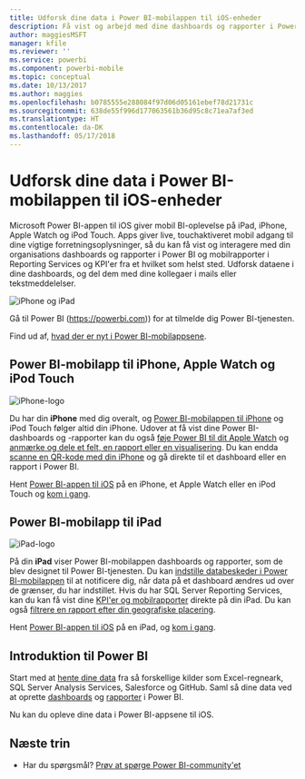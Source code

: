 ```yaml
---
title: Udforsk dine data i Power BI-mobilappen til iOS-enheder
description: Få vist og arbejd med dine dashboards og rapporter i Power BI og mobilrapporter i Reporting Services og KPI'er på din iPad, iPhone, Apple Watch og iPod Touch.
author: maggiesMSFT
manager: kfile
ms.reviewer: ''
ms.service: powerbi
ms.component: powerbi-mobile
ms.topic: conceptual
ms.date: 10/13/2017
ms.author: maggies
ms.openlocfilehash: b0785555e288084f97d06d05161ebef78d21731c
ms.sourcegitcommit: 638de55f996d177063561b36d95c8c71ea7af3ed
ms.translationtype: HT
ms.contentlocale: da-DK
ms.lasthandoff: 05/17/2018
---
```

# <a name="explore-your-data-on-the-power-bi-mobile-app-for-ios-devices"></a>Udforsk dine data i Power BI-mobilappen til iOS-enheder
Microsoft Power BI-appen til iOS giver mobil BI-oplevelse på iPad, iPhone, Apple Watch og iPod Touch. Apps giver live, touchaktiveret mobil adgang til dine vigtige forretningsoplysninger, så du kan få vist og interagere med din organisations dashboards og rapporter i Power BI og mobilrapporter i Reporting Services og KPI'er fra et hvilket som helst sted. Udforsk dataene i dine dashboards, og del dem med dine kollegaer i mails eller tekstmeddelelser.

![iPhone og iPad](media/mobile-ios-ipad-iphone-apps/pbi_ipad_iphonedevices.png)

Gå til Power BI (https://powerbi.com)) for at tilmelde dig Power BI-tjenesten.

Find ud af, [hvad der er nyt i Power BI-mobilappsene](mobile-whats-new-in-the-mobile-apps.md).

## <a name="power-bi-mobile-app-for-iphone-apple-watch-and-ipod-touch"></a>Power BI-mobilapp til iPhone, Apple Watch og iPod Touch
![iPhone-logo](media/mobile-ios-ipad-iphone-apps/iphone-logo-40-px.png)

Du har din **iPhone** med dig overalt, og [Power BI-mobilappen til iPhone](mobile-ipad-app-get-started.md) og iPod Touch følger altid din iPhone. Udover at få vist dine Power BI-dashboards og -rapporter kan du også [føje Power BI til dit Apple Watch](mobile-apple-watch.md) og [anmærke og dele et felt, en rapport eller en visualisering](mobile-annotate-and-share-a-tile-from-the-mobile-apps.md). Du kan endda [scanne en QR-kode med din iPhone](mobile-apps-qr-code.md) og gå direkte til et dashboard eller en rapport i Power BI.

Hent [Power BI-appen til iOS](http://go.microsoft.com/fwlink/?LinkId=522062) på en iPhone, et Apple Watch eller en iPod Touch og [kom i gang](mobile-iphone-app-get-started.md).

## <a name="power-bi-mobile-app-for-ipad"></a>Power BI-mobilapp til iPad
![iPad-logo](media/mobile-ios-ipad-iphone-apps/ipad-logo-40-px.png)

På din **iPad** viser Power BI-mobilappen dashboards og rapporter, som de blev designet til Power BI-tjenesten. Du kan [indstille databeskeder i Power BI-mobilappen](mobile-set-data-alerts-in-the-mobile-apps.md) til at notificere dig, når data på et dashboard ændres ud over de grænser, du har indstillet. Hvis du har SQL Server Reporting Services, kan du kan få vist dine [KPI'er og mobilrapporter](mobile-app-ssrs-kpis-mobile-on-premises-reports.md) direkte på din iPad. Du kan også [filtrere en rapport efter din geografiske placering](mobile-apps-geographic-filtering.md).  

Hent [Power BI-appen til iOS](http://go.microsoft.com/fwlink/?LinkId=522062) på en iPad, og [kom i gang](mobile-ipad-app-get-started.md).

## <a name="get-started-with-power-bi"></a>Introduktion til Power BI
Start med at [hente dine data](service-get-data.md) fra så forskellige kilder som Excel-regneark, SQL Server Analysis Services, Salesforce og GitHub. Saml så dine data ved at oprette [dashboards](service-dashboards.md) og [rapporter](service-reports.md) i Power BI.

Nu kan du opleve dine data i Power BI-appsene til iOS.

## <a name="next-steps"></a>Næste trin
* Har du spørgsmål? [Prøv at spørge Power BI-community'et](http://community.powerbi.com/)

